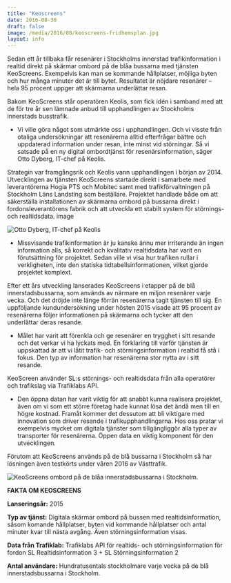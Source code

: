 ```yaml
---
title: "Keoscreens"
date: 2016-08-30
draft: false
image: /media/2016/08/keoscreens-fridhemsplan.jpg
layout: info
---
```

Sedan ett år tillbaka får resenärer i Stockholms innerstad trafikinformation i realtid direkt på skärmar ombord på de
blåa bussarna med tjänsten KeoScreens. Exempelvis kan man se kommande hållplatser, möjliga byten och hur många minuter
det är till bytet. Resultatet är nöjdare resenärer – hela 95 procent uppger att skärmarna underlättar resan.

Bakom KeoScreens står operatören Keolis, som fick idén i samband med att de för tre år sen lämnade anbud till
upphandlingen av Stockholms innerstads busstrafik.

- Vi ville göra något som utmärkte oss i upphandlingen. Och vi visste från otaliga undersökningar att resenärerna alltid
  efterfrågar bättre och uppdaterad information under resan, inte minst vid störningar. Så vi satsade på en ny digital
  ombordtjänst för resenärsinformation, säger Otto Dyberg, IT-chef på Keolis.

Strategin var framgångsrik och Keolis vann upphandlingen i början av 2014. Utvecklingen av tjänsten KeoScreens startade
direkt i samarbete med leverantörerna Hogia PTS och Mobitec samt med trafikförvaltningen på Stockholm Läns Landsting som
beställare. Projektet handlade både om att säkerställa installationen av skärmarna ombord på bussarna direkt i
fordonsleverantörens fabrik och att utveckla ett stabilt system för störnings- och realtidsdata. image

![Otto Dyberg, IT-chef på Keolis](/media/2016/08/keoscreens-otto-dyberg.jpg "Otto Dyberg, IT-chef på Keolis")

- Missvisande trafikinformation är ju kanske ännu mer irriterande än ingen information alls, så korrekt och kvalitativ
  realtidsdata har varit en förutsättning för projektet. Sedan ville vi visa hur trafiken rullar i verkligheten, inte
  den statiska tidtabellsinformationen, vilket gjorde projektet komplext.

Efter ett års utveckling lanserades KeoScreens i etapper på de blå innerstadsbussarna, som används av närmare en miljon
resenärer varje vecka. Och det dröjde inte länge förrän resenärerna tagit tjänsten till sig. En uppföljande
kundundersökning under hösten 2015 visade att 95 procent av resenärerna följer informationen på skärmarna och tycker att
den underlättar deras resande.

- Målet har varit att förenkla och ge resenärer en trygghet i sitt resande och det verkar vi ha lyckats med. En
  förklaring till varför tjänsten är uppskattad är att vi låtit trafik- och störningsinformation i realtid få stå i
  fokus. Den typ av information har resenärerna stor nytta av i sitt resande.

KeoScreen använder SL:s störnings- och realtidsdata från alla operatörer och trafikslag via Trafiklabs API.

- Den öppna datan har varit viktig för att snabbt kunna realisera projektet, även om vi som ett större företag hade
  kunnat lösa det ändå men till en högre kostnad. Framåt kommer det dessutom att bli viktigare med innovation som driver
  resande i trafikupphandlingarna. Hos oss pratar vi exempelvis mycket om digitala tjänster som tillgängliggör alla
  typer av transporter för resenärerna. Öppen data en viktig komponent för den utvecklingen.

Förutom att KeoScreens används på de blå bussarna i Stockholm så har lösningen även testkörts under våren 2016 av
Västtrafik.

![KeoScreens ombord på de blåa innerstadsbussarna i Stockholm.](/media/2016/08/keoscreens-fridhemsplan.jpg "KeoScreens ombord på de blåa innerstadsbussarna i Stockholm.")

**FAKTA OM KEOSCREENS**

**Lanseringsår:**
2015

**Typ av tjänst:**
Digitala skärmar ombord på bussen med realtidsinformation, såsom komande hållplatser, byten vid kommande hållplatser och
antal minuter kvar till nästa avgång. Även störningsinformation visas.

**Data från Trafiklab:**
Trafiklabs API för realtids- och störningsinformation för fordon SL Realtidsinformation 3 + SL Störningsinformation 2

**Antal användare:**
Hundratusentals stockholmare varje vecka på de blå innerstadsbussarna i Stockholm.